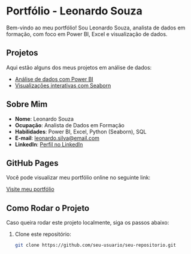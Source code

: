 # Portfólio - Leonardo Souza

Bem-vindo ao meu portfólio! Sou Leonardo Souza, analista de dados em formação, com foco em Power BI, Excel e visualização de dados.

## Projetos

Aqui estão alguns dos meus projetos em análise de dados:

- [Análise de dados com Power BI](https://link_para_projeto1)
- [Visualizações interativas com Seaborn](https://link_para_projeto2)

## Sobre Mim

- **Nome**: Leonardo Souza
- **Ocupação**: Analista de Dados em Formação
- **Habilidades**: Power BI, Excel, Python (Seaborn), SQL
- **E-mail**: leonardo.silva@email.com
- **LinkedIn**: [Perfil no LinkedIn](https://linkedin.com/in/leonardo-s-957086256)

## GitHub Pages

Você pode visualizar meu portfólio online no seguinte link:

[Visite meu portfólio](https://seu-usuario.github.io/seu-repositorio)

## Como Rodar o Projeto

Caso queira rodar este projeto localmente, siga os passos abaixo:

1. Clone este repositório:
   ```bash
   git clone https://github.com/seu-usuario/seu-repositorio.git
